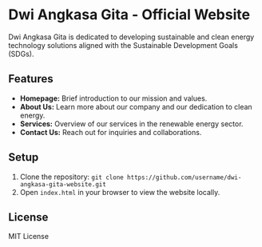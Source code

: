 # Dwi Angkasa Gita - Official Website

Dwi Angkasa Gita is dedicated to developing sustainable and clean energy technology solutions aligned with the Sustainable Development Goals (SDGs).

## Features
- **Homepage:** Brief introduction to our mission and values.
- **About Us:** Learn more about our company and our dedication to clean energy.
- **Services:** Overview of our services in the renewable energy sector.
- **Contact Us:** Reach out for inquiries and collaborations.

## Setup
1. Clone the repository: `git clone https://github.com/username/dwi-angkasa-gita-website.git`
2. Open `index.html` in your browser to view the website locally.

## License
MIT License

